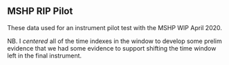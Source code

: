 ## MSHP RIP Pilot

These data used for an instrument pilot test with the MSHP WIP April 2020.

NB. I *centered* all of the time indexes in the window to develop some prelim evidence that we had some evidence to support shifting the time window left in the final instrument.